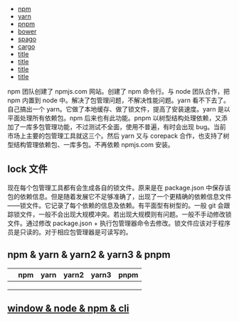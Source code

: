 - [npm](/package-manager/npm/index.html)
- [yarn](/package-manager/yarn/index.html)
- [pnpm](/package-manager/pnpm/index.html)
- [bower](https://bower.io/)
- [spago]()
- [cargo](/package-manager/cargo/index.html)
- [title](/package-manager/title/index.html)
- [title](/package-manager/title/index.html)
- [title](/package-manager/title/index.html)
- [title](/package-manager/title/index.html)

npm 团队创建了 npmjs.com 网站。创建了 npm 命令行。与 node 团队合作，把 npm 内置到 node 中。解决了包管理问题，不解决性能问题。yarn 看不下去了。自己搞出一个 yarn。它做了本地缓存、做了锁文件，提高了安装速度。yarn 是以平面处理所有依赖包。npm 后来也有此功能。pnpm 以树型结构处理依赖，又添加了一库多包管理功能，不过测试不全面，使用不普遍，有时会出现 bug。当前市场上主要的包管理工具就这三个。然后 yarn 又与 corepack 合作，也支持了树型结构管理依赖包、一库多包。不再依赖 npmjs.com 安装。

## lock 文件

现在每个包管理工具都有会生成各自的锁文件。原来是在 package.json 中保存该包的依赖信息。但是随着发展它不足够准确了，出现了一个更精确的依赖信息文件——锁文件。它记录了每个依赖的信息及依赖。有平面型有树型的。一般 git 会跟踪锁文件，一般不会出现大规模冲突。若出现大规模则有问题。一般不手动修改锁文件。通过修改 package.json + 执行包管理器命令去修改。锁文件应该对于程序员是只读的。对于相应包管理器是可读写的。

## npm & yarn & yarn2 & yarn3 & pnpm

|     | npm | yarn | yarn2 | yarn3 | pnpm |
| --- | --- | ---- | ----- | ----- | ---- |
|     |     |      |       |       |      |
|     |     |      |       |       |      |
|     |     |      |       |       |      |

## [window & node & npm & cli](/language/node/window%26node%26npm%26cli.html)
